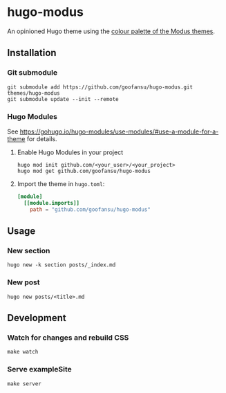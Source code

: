 # hugo-modus

An opinioned Hugo theme using the [colour palette of the Modus themes](https://protesilaos.com/emacs/modus-themes-colors).

## Installation

### Git submodule
```shell
git submodule add https://github.com/goofansu/hugo-modus.git themes/hugo-modus
git submodule update --init --remote
```

### Hugo Modules

See https://gohugo.io/hugo-modules/use-modules/#use-a-module-for-a-theme for details.

1. Enable Hugo Modules in your project
    ```shell
    hugo mod init github.com/<your_user>/<your_project>
    hugo mod get github.com/goofansu/hugo-modus
    ```

2. Import the theme in `hugo.toml`:
    ```toml
    [module]
      [[module.imports]]
        path = "github.com/goofansu/hugo-modus"
    ```

## Usage

### New section
```shell
hugo new -k section posts/_index.md
```

### New post
```shell
hugo new posts/<title>.md
```

## Development

### Watch for changes and rebuild CSS
```shell
make watch
```

### Serve exampleSite
```shell
make server
```
